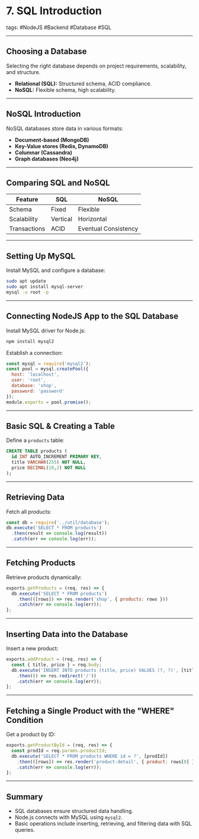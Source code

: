 # 7. SQL Introduction

tags: #NodeJS #Backend #Database #SQL

---

## **Choosing a Database**
Selecting the right database depends on project requirements, scalability, and structure.
- **Relational (SQL):** Structured schema, ACID compliance.
- **NoSQL:** Flexible schema, high scalability.

---

## **NoSQL Introduction**
NoSQL databases store data in various formats:
- **Document-based (MongoDB)**
- **Key-Value stores (Redis, DynamoDB)**
- **Columnar (Cassandra)**
- **Graph databases (Neo4j)**

---

## **Comparing SQL and NoSQL**
| Feature | SQL | NoSQL |
|---------|-----|-------|
| Schema | Fixed | Flexible |
| Scalability | Vertical | Horizontal |
| Transactions | ACID | Eventual Consistency |

---

## **Setting Up MySQL**
Install MySQL and configure a database:
```sh
sudo apt update
sudo apt install mysql-server
mysql -u root -p
```

---

## **Connecting NodeJS App to the SQL Database**
Install MySQL driver for Node.js:
```sh
npm install mysql2
```
Establish a connection:
```js
const mysql = require('mysql2');
const pool = mysql.createPool({
  host: 'localhost',
  user: 'root',
  database: 'shop',
  password: 'password'
});
module.exports = pool.promise();
```

---

## **Basic SQL & Creating a Table**
Define a `products` table:
```sql
CREATE TABLE products (
  id INT AUTO_INCREMENT PRIMARY KEY,
  title VARCHAR(255) NOT NULL,
  price DECIMAL(10,2) NOT NULL
);
```

---

## **Retrieving Data**
Fetch all products:
```js
const db = require('../util/database');
db.execute('SELECT * FROM products')
  .then(result => console.log(result))
  .catch(err => console.log(err));
```

---

## **Fetching Products**
Retrieve products dynamically:
```js
exports.getProducts = (req, res) => {
  db.execute('SELECT * FROM products')
    .then(([rows]) => res.render('shop', { products: rows }))
    .catch(err => console.log(err));
};
```

---

## **Inserting Data into the Database**
Insert a new product:
```js
exports.addProduct = (req, res) => {
  const { title, price } = req.body;
  db.execute('INSERT INTO products (title, price) VALUES (?, ?)', [title, price])
    .then(() => res.redirect('/'))
    .catch(err => console.log(err));
};
```

---

## **Fetching a Single Product with the "WHERE" Condition**
Get a product by ID:
```js
exports.getProductById = (req, res) => {
  const prodId = req.params.productId;
  db.execute('SELECT * FROM products WHERE id = ?', [prodId])
    .then(([rows]) => res.render('product-detail', { product: rows[0] }))
    .catch(err => console.log(err));
};
```

---

## **Summary**
- SQL databases ensure structured data handling.
- Node.js connects with MySQL using `mysql2`.
- Basic operations include inserting, retrieving, and filtering data with SQL queries.
